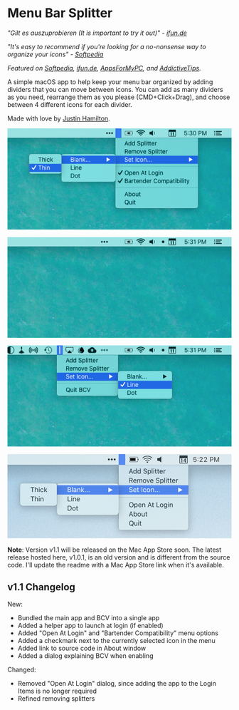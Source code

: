 # Menu Bar Splitter

*"Gilt es auszuprobieren (It is important to try it out)" - [ifun.de](https://www.ifun.de/menu-bar-splitter-sorgt-fuer-mehr-uebersicht-in-der-menueleiste-147440/)*

*"It's easy to recommend if you're looking for a no-nonsense way to organize your icons" - [Softpedia](https://mac.softpedia.com/get/Utilities/Menu-Bar-Splitter.shtml)*

*Featured on [Softpedia](https://mac.softpedia.com/get/Utilities/Menu-Bar-Splitter.shtml), [ifun.de](https://www.ifun.de/menu-bar-splitter-sorgt-fuer-mehr-uebersicht-in-der-menueleiste-147440/), [AppsForMyPC](https://www.appsformypc.com/2020/01/menu-bar-splitter-for-mac/), and [AddictiveTips](https://www.addictivetips.com/mac-os/add-dividers-to-the-menu-bar-on-macos/).*

A simple macOS app to help keep your menu bar organized by adding dividers that you can move between icons. You can add as many dividers as you need, rearrange them as you please (CMD+Click+Drag), and choose between 4 different icons for each divider.

Made with love by [Justin Hamilton](https://www.jwhamilton.co).

![Screenshot 1](/img/sc1.png)

![Screenshot 2](/img/sc2.png)

![Screenshot 3](/img/sc3.png)

![Screenshot 4](/img/sc4.png)

**Note**: Version v1.1 will be released on the Mac App Store soon. The latest release hosted here, v1.0.1, is an old version and is different from the source code. I'll update the readme with a Mac App Store link when it's available.

## v1.1 Changelog

New:

* Bundled the main app and BCV into a single app
* Added a helper app to launch at login (if enabled)
* Added "Open At Login" and "Bartender Compatibility" menu options
* Added a checkmark next to the currently selected icon in the menu
* Added link to source code in About window
* Added a dialog explaining BCV when enabling

Changed:

* Removed "Open At Login" dialog, since adding the app to the Login Items is no longer required
* Refined removing splitters